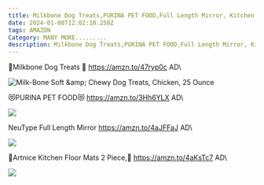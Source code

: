 ```yaml
---
title: Milkbone Dog Treats,PURINA PET FOOD,Full Length Mirror, Kitchen Floor Mats
date: 2024-01-08T12:02:10.250Z
tags: AMAZON
Category: MANY MORE.........
description: Milkbone Dog Treats,PURINA PET FOOD,Full Length Mirror, Kitchen Floor Mats
---
```

🐶Milkbone Dog Treats 🐶
https://amzn.to/47ryp0c
AD\
<!--StartFragment-->

![Milk-Bone Soft \&amp; Chewy Dog Treats, Chicken, 25 Ounce](https://m.media-amazon.com/images/I/81fT9sffa4L._AC_SX679_.jpg)

<!--EndFragment-->

😻PURINA PET FOOD😻
https://amzn.to/3Hh6YLX
AD\
<!--StartFragment-->

![](https://m.media-amazon.com/images/I/81AnpFYiLjL._AC_SL1500_.jpg)

<!--EndFragment-->


NeuType Full Length Mirror
https://amzn.to/4aJFFaJ
AD\
<!--StartFragment-->

![](https://m.media-amazon.com/images/I/71yZt4vRaGL._AC_SL1500_.jpg)

<!--EndFragment-->


🎀Artnice Kitchen Floor Mats 
2 Piece,🎀
https://amzn.to/4aKsTc7
AD\
<!--StartFragment-->

![](https://m.media-amazon.com/images/I/81AnpFYiLjL._AC_SL1500_.jpg)

<!--EndFragment-->